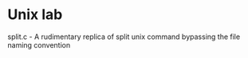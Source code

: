 # Unix lab

split.c - A rudimentary replica of split unix command bypassing the file naming convention
